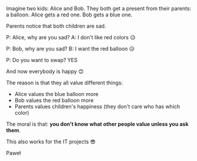 Imagine two kids: Alice and Bob. They both get a present from their
parents: a balloon. Alice gets a red one. Bob gets a blue one.

Parents notice that both children are sad.

P: Alice, why are you sad?
A: I don't like red colors 😥

P: Bob, why are you sad?
B: I want the red balloon 😥

P: Do you want to swap?
YES

And now everybody is happy 😊

The reason is that they all value different things:
- Alice values the blue balloon more
- Bob values the red balloon more
- Parents values children's happiness (they don't care who has which color)

The moral is that: **you don't know what other people value unless you ask
them**.

This also works for the IT projects 😎

Paweł
